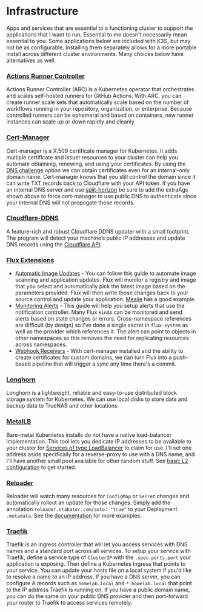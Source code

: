 # Infrastructure

Apps and services that are essential to a functioning cluster to support the applications that I want to run. Essential to me doesn't necessarily mean essential to you. Some applications below are included with K3S, but may not be as configurable. Installing them separately allows for a more portable install across different cluster environments. Many choices below have alternatives as well.

### [Actions Runner Controller](https://docs.github.com/en/actions/hosting-your-own-runners/managing-self-hosted-runners-with-actions-runner-controller/deploying-runner-scale-sets-with-actions-runner-controller#runner-scale-set)
Actions Runner Controller (ARC) is a Kubernetes operator that orchestrates and scales self-hosted runners for GitHub Actions. With ARC, you can create runner scale sets that automatically scale based on the number of workflows running in your repository, organization, or enterprise. Because controlled runners can be ephemeral and based on containers, new runner instances can scale up or down rapidly and cleanly.

### [Cert-Manager](https://github.com/cert-manager/cert-manager)
Cert-manager is a X.509 certificate manager for Kubernetes. It adds multiple certificate and issuer resources to your cluster can help you automate obtaininig, renewing, and using your certificates. By using the [DNS challenge](https://cert-manager.io/docs/configuration/acme/dns01/#setting-nameservers-for-dns01-self-check) option we can obtain certificates even for an internal-only domain name. Cert-manager knows that you still control the domain since it can write TXT records back to Cloudflare with your API token. If you have an internal DNS server and use [split-horizon](https://en.wikipedia.org/wiki/Split-horizon_DNS) be sure to add the extraAgs shown above to force cert-manager to use public DNS to authenticate since your internal DNS will not propogate those records.

### [Cloudflare-DDNS](https://github.com/favonia/cloudflare-ddns)
A feature-rich and robust Cloudflare DDNS updater with a small footprint. The program will detect your machine’s public IP addresses and update DNS records using the [Cloudflare API](https://dash.cloudflare.com/profile/api-tokens).

### [Flux Extensions](https://fluxcd.io/flux/guides/)
- [Automatic Image Updates](https://fluxcd.io/flux/guides/image-update/) - You can follow this guide to automate image scanning and application updates. Flux will monitor a registry and image that you select and automatically pick the latest image based on the parameters provided. Flux will then write those changes back to your source control and update your application. [Mealie](https://github.com/homelab-peej/k8s-at-home/blob/main/self-hosted/mealie.yaml) has a good example.
- [Monitoring Alerts](https://fluxcd.io/flux/monitoring/alerts/) - This guide will help you setup alerts that use the notification controller. Many Flux `kind`s can be monitored and send alerts based on state changes or errors. Cross-namespace references are difficult (by design) so I've done a single secret in `flux-system` as well as the provider which references it. The alert can point to objects in other namespaces so this removes the need for replicating resources across namespaces.
- [Webhook Receivers](https://fluxcd.io/flux/guides/webhook-receivers/) - With cert-manager installed and the ability to create certificates for custom domains, we can turn Flux into a push-based pipeline that will trigger a sync any time there's a commit.

### [Longhorn](https://longhorn.io/docs/latest/what-is-longhorn/)
Longhorn is a lightweight, reliable and easy-to-use distributed block storage system for Kubernetes. We can use local disks to store data and backup data to TrueNAS and other locations.

### [MetalLB](https://metallb.universe.tf/)
Bare-metal Kubernetes installs do not have a native load-balancer implementation. This tool lets you dedicate IP addresses to be available to your cluster for [Services of type LoadBalancer](https://kubernetes.io/docs/tasks/access-application-cluster/create-external-load-balancer/) to claim for use. I'll set one address aside specifically for a reverse-proxy to use with a DNS name, and I'll have another small pool available for other random stuff. See [basic L2 configuration](https://metallb.io/configuration/) to get started.

### [Reloader](https://github.com/stakater/reloader)
Reloader will watch many resources for `ConfigMap` or `Secret` changes and automatically rollout an update for those changes. Simply add the annotation `reloader.stakater.com/auto: "true"` to your Deployment `.metadata`. See the [documentation](https://github.com/stakater/reloader#how-to-use-reloader) for more examples.

### [Traefik](https://doc.traefik.io/traefik/)
Traefik is an ingress controller that will let you access services with DNS names and a standard port across all services. To setup your service with Traefik, define a service type of `ClusterIP` with the `.spec.ports.port` your application is exposing. Then define a Kubernetes Ingress that points to your service. You can update your hosts file on a local system if you'd like to resolve a name to an IP address. If you have a DNS server, you can configure A records such as `homelab.local` and `*.homelab.local` that point to the IP address Traefik is running on. If you have a public domain name, you can do the same on your public DNS provider and then port-forward your router to Traefik to access services remotely.
